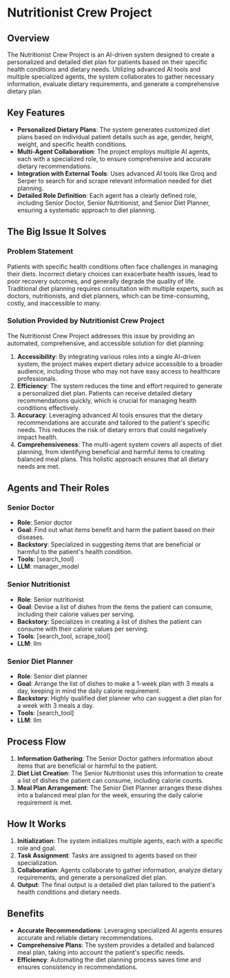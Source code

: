 # Nutritionist Crew Project

## Overview

The Nutritionist Crew Project is an AI-driven system designed to create a personalized and detailed diet plan for patients based on their specific health conditions and dietary needs. Utilizing advanced AI tools and multiple specialized agents, the system collaborates to gather necessary information, evaluate dietary requirements, and generate a comprehensive dietary plan.

## Key Features

- **Personalized Dietary Plans**: The system generates customized diet plans based on individual patient details such as age, gender, height, weight, and specific health conditions.
- **Multi-Agent Collaboration**: The project employs multiple AI agents, each with a specialized role, to ensure comprehensive and accurate dietary recommendations.
- **Integration with External Tools**: Uses advanced AI tools like Groq and Serper to search for and scrape relevant information needed for diet planning.
- **Detailed Role Definition**: Each agent has a clearly defined role, including Senior Doctor, Senior Nutritionist, and Senior Diet Planner, ensuring a systematic approach to diet planning.

## The Big Issue It Solves

### Problem Statement

Patients with specific health conditions often face challenges in managing their diets. Incorrect dietary choices can exacerbate health issues, lead to poor recovery outcomes, and generally degrade the quality of life. Traditional diet planning requires consultation with multiple experts, such as doctors, nutritionists, and diet planners, which can be time-consuming, costly, and inaccessible to many.

### Solution Provided by Nutritionist Crew Project

The Nutritionist Crew Project addresses this issue by providing an automated, comprehensive, and accessible solution for diet planning:

1. **Accessibility**: By integrating various roles into a single AI-driven system, the project makes expert dietary advice accessible to a broader audience, including those who may not have easy access to healthcare professionals.
2. **Efficiency**: The system reduces the time and effort required to generate a personalized diet plan. Patients can receive detailed dietary recommendations quickly, which is crucial for managing health conditions effectively.
3. **Accuracy**: Leveraging advanced AI tools ensures that the dietary recommendations are accurate and tailored to the patient's specific needs. This reduces the risk of dietary errors that could negatively impact health.
4. **Comprehensiveness**: The multi-agent system covers all aspects of diet planning, from identifying beneficial and harmful items to creating balanced meal plans. This holistic approach ensures that all dietary needs are met.

## Agents and Their Roles

### Senior Doctor

- **Role**: Senior doctor
- **Goal**: Find out what items benefit and harm the patient based on their diseases.
- **Backstory**: Specialized in suggesting items that are beneficial or harmful to the patient's health condition.
- **Tools**: [search_tool]
- **LLM**: manager_model

### Senior Nutritionist

- **Role**: Senior nutritionist
- **Goal**: Devise a list of dishes from the items the patient can consume, including their calorie values per serving.
- **Backstory**: Specializes in creating a list of dishes the patient can consume with their calorie values per serving.
- **Tools**: [search_tool, scrape_tool]
- **LLM**: llm

### Senior Diet Planner

- **Role**: Senior diet planner
- **Goal**: Arrange the list of dishes to make a 1-week plan with 3 meals a day, keeping in mind the daily calorie requirement.
- **Backstory**: Highly qualified diet planner who can suggest a diet plan for a week with 3 meals a day.
- **Tools**: [search_tool]
- **LLM**: llm

## Process Flow

1. **Information Gathering**: The Senior Doctor gathers information about items that are beneficial or harmful to the patient.
2. **Diet List Creation**: The Senior Nutritionist uses this information to create a list of dishes the patient can consume, including calorie counts.
3. **Meal Plan Arrangement**: The Senior Diet Planner arranges these dishes into a balanced meal plan for the week, ensuring the daily calorie requirement is met.

## How It Works

1. **Initialization**: The system initializes multiple agents, each with a specific role and goal.
2. **Task Assignment**: Tasks are assigned to agents based on their specialization.
3. **Collaboration**: Agents collaborate to gather information, analyze dietary requirements, and generate a personalized diet plan.
4. **Output**: The final output is a detailed diet plan tailored to the patient's health conditions and dietary needs.

## Benefits

- **Accurate Recommendations**: Leveraging specialized AI agents ensures accurate and reliable dietary recommendations.
- **Comprehensive Plans**: The system provides a detailed and balanced meal plan, taking into account the patient's specific needs.
- **Efficiency**: Automating the diet planning process saves time and ensures consistency in recommendations.
